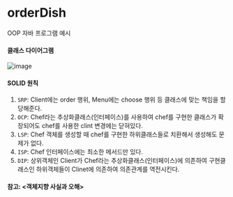 # orderDish
OOP 자바 프로그램 예시

#### 클래스 다이어그램

![image](https://user-images.githubusercontent.com/62453668/175045224-23b4042d-353d-4479-a291-3aa2c2fa1126.png)


#### SOLID 원칙
1. `SRP`: Client에는 order 행위, Menu에는 choose 행위 등 클래스에 맞는 책임을 할당해준다.
2. `OCP`: Chef라는 추상화클래스(인터페이스)를 사용하여 chef를 구현한 클래스가 확장되어도 chef를 사용한 clint 변경에는 닫혀있다.
3. `LSP`: Chef 객체를 생성할 때 chef를 구현한 하위클래스들로 치환해서 생성해도 문제가 없다.
4. `ISP`: Chef 인터페이스에는 최소한 메서드만 있다.
5. `DIP`: 상위객체인 Client가 Chef라는 추상화클래스(인터페이스)에 의존하여 구현클래스인 하위객체들이 Clinet에 의존하여 의존관계를 역전시킨다.

#### 참고: <객체지향 사실과 오해>


